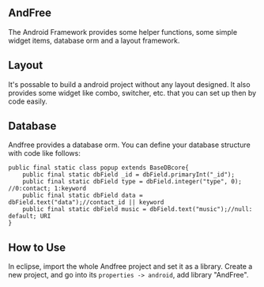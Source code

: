 ## AndFree  
The Android Framework provides some helper functions, some simple widget items, database orm and a layout framework.

## Layout
It's possable to build a android project without any layout designed. It also provides some widget like combo, switcher, etc. that you can set up then by code easily.

## Database
Andfree provides a database orm. You can define your database structure with code like follows:


	public final static class popup extends BaseDBcore{
		public final static dbField _id = dbField.primaryInt("_id");
		public final static dbField type = dbField.integer("type", 0); //0:contact; 1:keyword
		public final static dbField data = dbField.text("data");//contact_id || keyword
		public final static dbField music = dbField.text("music");//null: default; URI
	}

## How to Use

In eclipse, import the whole Andfree project and set it as a library.
Create a new project, and go into its ``properties -> android``, add library "AndFree".